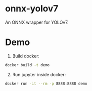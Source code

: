 # onnx-yolov7
An ONNX wrapper for YOLOv7.
# Demo
1. Build docker:
```bash
docker build -t demo
```
2. Run jupyter inside docker:
```bash
docker run -it --rm -p 8888:8888 demo
```
